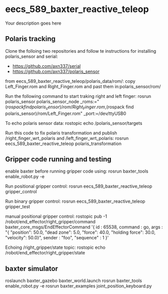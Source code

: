# eecs_589_baxter_reactive_teleop
Your description goes here

## Polaris tracking 

Clone the folloing two repositories and follow te instructions for installing polaris_sensor and serial:
- https://github.com/axn337/serial
- https://github.com/axn337/polaris_sensor

from eecs_589_baxter_reactive_teleop/polaris_data/rom/:
copy Left_Finger.rom and Right_Finger.rom and past them in:polaris_sensor/rom/

Run the following command to start traking right and left finger: 
rosrun polaris_sensor polaris_sensor_node _roms:="$(rospack find polaris_sensor)/rom/Right_Finger.rom,$(rospack find polaris_sensor)/rom/Left_Finger.rom" _port:=/dev/ttyUSB0

To echo polaris sensor data:
rostopic echo /polaris_sensor/targets

Run this code to fix polaris transformation and publish /right_finger_wrt_polaris and /left_finger_wrt_polaris:
rosrun eecs_589_baxter_reactive_teleop polaris_transformation

## Gripper code running and testing

enable baxter before running gripper code using:
rosrun baxter_tools enable_robot.py -e

Run positional gripper control:
rosrun eecs_589_baxter_reactive_teleop gripper_control

Run binary gripper control:
rosrun eecs_589_baxter_reactive_teleop gripper_test

manual positional gripper control:
rostopic pub -1 /robot/end_effector/right_gripper/command baxter_core_msgs/EndEffectorCommand '{ id :  65538,  command : go, args : "{ \"position\": 50.0, \"dead zone\": 5.0, \"force\": 40.0, \"holding force\": 30.0, \"velocity\": 50.0}", sender : "foo", "sequence" : 1 }'

Echoing /right_gripper/state topic:
rostopic echo /robot/end_effector/right_gripper/state


## baxter simulator
roslaunch baxter_gazebo baxter_world.launch
rosrun baxter_tools enable_robot.py -e
rosrun baxter_examples joint_position_keyboard.py
